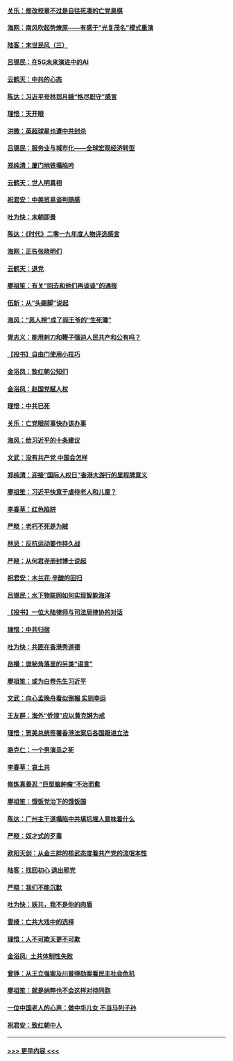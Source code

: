 #### [关乐：修改校章不过是自往死凑的亡党臭棋](../pages/nsc993/n11735097.md?t=12210555) 
#### [海网：南风吹起势燎原——有感于“光复茂名”模式重演](../pages/nsc993/n11732308.md?t=12210555) 
#### [陆客：末世民风（三）](../pages/nsc993/n11732211.md?t=12210555) 
#### [吕锡民：在5G未来演进中的AI](../pages/nsc993/n11730010.md?t=12210555) 
#### [云鹤天：中共的心态](../pages/nsc993/n11729906.md?t=12210555) 
#### [陈达：习近平夸林郑月娥“恪尽职守”感言](../pages/nsc993/n11729881.md?t=12210555) 
#### [理悟：天开眼](../pages/nsc993/n11729699.md?t=12210555) 
#### [洪微：英超球星也遭中共封杀](../pages/nsc993/n11727243.md?t=12210555) 
#### [吕锡民：服务业与城市化——全球宏观经济转型](../pages/nsc993/n11725845.md?t=12210555) 
#### [郑纯清：厦门地铁塌陷吟](../pages/nsc993/n11725813.md?t=12210555) 
#### [云鹤天：世人明真相](../pages/nsc993/n11725621.md?t=12210555) 
#### [祝君安：中美贸易谈判随感](../pages/nsc993/n11725609.md?t=12210555) 
#### [吐为快：末朝即景](../pages/nsc993/n11723365.md?t=12210555) 
#### [陈达：《时代》二零一九年度人物评选感言](../pages/nsc993/n11723337.md?t=12210555) 
#### [海网：正告张晓明们](../pages/nsc993/n11723228.md?t=12210555) 
#### [云鹤天：退党](../pages/nsc993/n11723056.md?t=12210555) 
#### [廖祖笙：有关“回去和他们再谈谈”的通报](../pages/nsc993/n11722442.md?t=12210555) 
#### [伍新：从“头踢脚”说起](../pages/nsc993/n11722429.md?t=12210555) 
#### [海风：“恶人榜”成了阎王爷的“生死簿”](../pages/nsc993/n11722272.md?t=12210555) 
#### [胥志义：能用剌刀和鞭子强迫人民共产和公有吗？](../pages/nsc993/n11720569.md?t=12210555) 
#### [【投书】自由门使用小技巧](../pages/nsc993/n11720180.md?t=12210555) 
#### [金浴凤：致红朝公知们](../pages/nsc993/n11720563.md?t=12210555) 
#### [金浴凤：赵国党赋人权](../pages/nsc993/n11720533.md?t=12210555) 
#### [理悟：中共已死](../pages/nsc993/n11720233.md?t=12210555) 
#### [关乐：亡党眼前事快办该办事](../pages/nsc993/n11719160.md?t=12210555) 
#### [海风：给习近平的十条建议](../pages/nsc993/n11717616.md?t=12210555) 
#### [文武：没有共产党 中国会怎样](../pages/nsc993/n11717584.md?t=12210555) 
#### [郑纯清：迎接“国际人权日”香港大游行的里程牌意义](../pages/nsc993/n11717417.md?t=12210555) 
#### [廖祖笙：习近平快意于虐待老人和儿童？](../pages/nsc993/n11715313.md?t=12210555) 
#### [李春草：红色陷阱](../pages/nsc993/n11715029.md?t=12210555) 
#### [严晓：老朽不死是为贼](../pages/nsc993/n11712910.md?t=12210555) 
#### [林忌：反抗运动要作持久战](../pages/nsc993/n11712623.md?t=12210555) 
#### [严晓：从何君尧册封博士说起](../pages/nsc993/n11712465.md?t=12210555) 
#### [祝君安：木兰花·辛酸的回归](../pages/nsc993/n11712381.md?t=12210555) 
#### [吕锡民：水下物联网如何实现智能海洋](../pages/nsc993/n11711158.md?t=12210555) 
#### [【投书】一位大陆律师与司法局律协的对话](../pages/nsc993/n11709675.md?t=12210555) 
#### [理悟：中共归宿](../pages/nsc993/n11710059.md?t=12210555) 
#### [吐为快：共匪在香港秀道德](../pages/nsc993/n11709979.md?t=12210555) 
#### [岳横：诡秘角落里的另类“语言”](../pages/nsc993/n11709792.md?t=12210555) 
#### [廖祖笙：或为白卷先生习近平](../pages/nsc993/n11708330.md?t=12210555) 
#### [文武：向心孟晚舟看似倒楣 实则幸运](../pages/nsc993/n11708236.md?t=12210555) 
#### [王友群：海外“侨领”应以黄克锵为戒](../pages/nsc993/n11706176.md?t=12210555) 
#### [理悟：贺美总统签署香港法案后各国跟进立法](../pages/nsc993/n11706853.md?t=12210555) 
#### [骆克仁：一个男演员之死](../pages/nsc993/n11706677.md?t=12210555) 
#### [李春草：哀土共](../pages/nsc993/n11706255.md?t=12210555) 
#### [修炼真善忍 “巨型脑肿瘤”不治而愈](../pages/nsc993/n11705340.md?t=12210555) 
#### [廖祖笙：饿饭党治下的饿饭国](../pages/nsc993/n11705085.md?t=12210555) 
#### [陈达：广州主干道塌陷中共填坑埋人意味着什么](../pages/nsc993/n11705046.md?t=12210555) 
#### [严晓：奴才式的歹毒](../pages/nsc993/n11704826.md?t=12210555) 
#### [欧阳天剑：从金三胖的核武态度看共产党的流氓本性](../pages/nsc993/n11702238.md?t=12210555) 
#### [陆客：找回初心 退出邪党](../pages/nsc993/n11702213.md?t=12210555) 
#### [严晓：我们不能沉默](../pages/nsc993/n11702110.md?t=12210555) 
#### [吐为快：妖共，我不是你的肉盾](../pages/nsc993/n11701366.md?t=12210555) 
#### [雪绮：亡共大戏中的选择](../pages/nsc993/n11699922.md?t=12210555) 
#### [理悟：人不可欺天更不可欺](../pages/nsc993/n11699657.md?t=12210555) 
#### [金浴凤:  土共体制性失败](../pages/nsc993/n11699361.md?t=12210555) 
#### [曾铮：从王立强案及川普弹劾案看民主社会危机](../pages/nsc993/n11699318.md?t=12210555) 
#### [廖祖笙：就是纳粹也不会这样对待同胞](../pages/nsc993/n11697658.md?t=12210555) 
#### [一位中国老人的心声：做中华儿女 不当马列子孙](../pages/nsc993/n11697525.md?t=12210555) 
#### [祝君安：致红朝中人](../pages/nsc993/n11697518.md?t=12210555) 

----
#### [ >>> 更早内容 <<< ](../indexes/nsc993-earlier.md)
